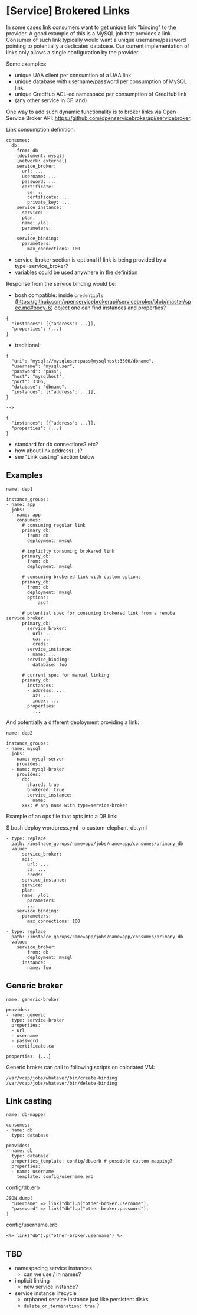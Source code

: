 # [Service] Brokered Links

In some cases link consumers want to get unique link "binding" to the provider. A good example of this is a MySQL job that provides a link. Consumer of such link typically would want a unique username/password pointing to potentially a dedicated database. Our current implementation of links only allows a single configuration by the provider.

Some examples:

- unique UAA client per consumtion of a UAA link
- unique database with username/password per consumption of MySQL link
- unique CredHub ACL-ed namespace per consumption of CredHub link
- (any other service in CF land)

One way to add such dynamic functionality is to broker links via Open Service Broker API: https://github.com/openservicebrokerapi/servicebroker.

Link consumption definition:

```
consumes:
  db:
    from: db
    [deploment: mysql]
    [network: external]
    service_broker:
      url: ...
      username: ...
      password: ...
      certificate:
        ca: ..
        certificate: ...
        private_key: ...
    service_instance:
      service:
      plan:
      name: /lol
      parameters:
        ...
    service_binding:
      parameters:
        max_connections: 100
```

- service_broker section is optional if link is being provided by a type=service_broker?
- variables could be used anywhere in the definition

Response from the service binding would be:

- bosh compatible: inside `credentials` (https://github.com/openservicebrokerapi/servicebroker/blob/master/spec.md#body-6) object one can find instances and properties?

```
{
  "instances": [{"address": ...}],
  "properties": {...}
}
```

- traditional:

```
{
  "uri": "mysql://mysqluser:pass@mysqlhost:3306/dbname",
  "username": "mysqluser",
  "password": "pass",
  "host": "mysqlhost",
  "port": 3306,
  "database": "dbname".
  "instances": [{"address": ...}],
}

-->

{
  "instances": [{"address": ...}],
  "properties": {...}
}
```

- standard for db connections? etc?
- how about link.address(...)?
- see "Link casting" section below

## Examples

```
name: dep1

instance_groups:
- name: app
  jobs:
  - name: app
    consumes:
      # consuming regular link
      primary_db:
        from: db
        deployment: mysql

      # impliclty consuming brokered link
      primary_db:
        from: db
        deployment: mysql

      # consuming brokered link with custom options
      primary_db:
        from: db
        deployment: mysql
        options:
        	asdf

      # potential spec for consuming brokered link from a remote service broker
      primary_db:
        service_broker:
          url: ...
          ca: ...
          creds:
        service_instance:
          name: ...
        service_binding:
          database: foo

      # current spec for manual linking
      primary_db:
        instances:
        - address: ...
          az: ...
          index: ...
        properties:
          ...
```

And potentially a different deployment providing a link:

```
name: dep2

instance_groups:
- name: mysql
  jobs:
  - name: mysql-server
    provides:
  - name: mysql-broker
    provides:
      db:
        shared: true
        brokered: true
        service_instance:
          name:
      xxx: # any name with type=service-broker
```

Example of an ops file that opts into a DB link:

$ bosh deploy wordpress.yml -o custom-elephant-db.yml

```
- type: replace
  path: /instnace_gorups/name=app/jobs/name=app/consumes/primary_db
  value:
	  service_broker:
      api:
  	    url: ...
  	    ca: ...
  	    creds:
	  service_instance:
      service:
      plan:
      name: /lol
	    parameters:
        ...
  	service_binding:
      parameters:
  	    max_connections: 100

- type: replace
  path: /instnace_gorups/name=app/jobs/name=app/consumes/primary_db
  value:
    service_broker:
	    from: db
	    deployment: mysql
  	  instance:
  	    name: foo
```

## Generic broker

```
name: generic-broker

provides:
- name: generic
  type: service-broker
  properties:
  - url
  - username
  - password
  - certificate.ca

properties: {...}
```

Generic broker can call to following scripts on colocated VM:

```
/var/vcap/jobs/whatever/bin/create-binding
/var/vcap/jobs/whatever/bin/delete-binding
```

## Link casting

```
name: db-mapper

consumes:
- name: db
  type: database

provides:
- name: db
  type: database
  properties_template: config/db.erb # possible custom mapping?
  properties:
  - name: username
    template: config/username.erb
```

config/db.erb

```
JSON.dump(
  "username" => link("db").p("other-broker.username"),
  "password" => link("db").p("other-broker.password"),
)
```

config/username.erb

```
<%= link("db").p("other-broker.username") %>
```

## TBD

- namespacing service instances
  - can we use / in names?
- implicit linking
  - new service instance?
- service instance lifecycle
  - orphaned service instance just like persistent disks
  - `delete_on_termination: true` ?
